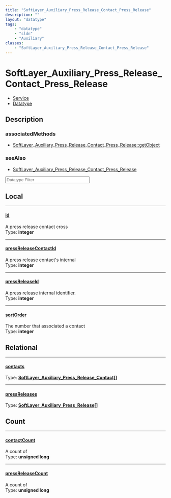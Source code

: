 ```yaml
---
title: "SoftLayer_Auxiliary_Press_Release_Contact_Press_Release"
description: ""
layout: "datatype"
tags:
    - "datatype"
    - "sldn"
    - "Auxiliary"
classes:
    - "SoftLayer_Auxiliary_Press_Release_Contact_Press_Release"
---
```


# SoftLayer_Auxiliary_Press_Release_Contact_Press_Release
<div id='service-datatype'>
    <ul id='sldn-reference-tabs'>
    <li id='service'> <a href='/reference/services/SoftLayer_Auxiliary_Press_Release_Contact_Press_Release' >Service</a></li>    <li id='datatype'> <a href='/reference/datatypes/SoftLayer_Auxiliary_Press_Release_Contact_Press_Release' >Datatype</a></li>
    </ul>
</div>

## Description 





### associatedMethods

*  [SoftLayer_Auxiliary_Press_Release_Contact_Press_Release::getObject](/reference/services/SoftLayer_Auxiliary_Press_Release_Contact_Press_Release/getObject )



### seeAlso

* [SoftLayer_Auxiliary_Press_Release_Contact_Press_Release](/reference/services/SoftLayer_Auxiliary_Press_Release_Contact_Press_Release )




<!-- Filer BEGIN -->
<div class="view-filters">
        <div class="clearfix">
            <div class="search-input-box">
                <input placeholder="Datatype Filter" onkeyup="titleSearch(inputId='prop-input', divId='properties', elementClass='prop-row')" 
                    type="text" id="prop-input" value="" size="30" maxlength="128" class="form-text">
            </div>
        </div>
</div>
<!-- Filer END -->

<div id="properties" class="content">
<div id="localProperties" class="prop-content" >

## Local
<div class="prop-row">

-----
[id]: #id
#### [id]
A press release contact cross  
<span class="type-label">Type: </span>**integer**  



</div>
<div class="prop-row">

-----
[pressReleaseContactId]: #pressreleasecontactid
#### [pressReleaseContactId]
A press release contact's internal  
<span class="type-label">Type: </span>**integer**  



</div>
<div class="prop-row">

-----
[pressReleaseId]: #pressreleaseid
#### [pressReleaseId]
A press release internal identifier.  
<span class="type-label">Type: </span>**integer**  



</div>
<div class="prop-row">

-----
[sortOrder]: #sortorder
#### [sortOrder]
The number that associated a contact  
<span class="type-label">Type: </span>**integer**  



</div>
</div>
<!-- LOCAL PROPERTY END -->

<div id="relationalProperties"  class="prop-content" >

## Relational
<div class="prop-row">

-----
[contacts]: #contacts
#### [contacts]
  
<span class="type-label">Type: </span>**<a href='/reference/datatypes/SoftLayer_Auxiliary_Press_Release_Contact'>SoftLayer_Auxiliary_Press_Release_Contact[] </a>**  



</div>
<div class="prop-row">

-----
[pressReleases]: #pressreleases
#### [pressReleases]
  
<span class="type-label">Type: </span>**<a href='/reference/datatypes/SoftLayer_Auxiliary_Press_Release'>SoftLayer_Auxiliary_Press_Release[] </a>**  



</div>

## Count
<div class="prop-row">

-----
[contactCount]: #contactcount
#### [contactCount]
A count of    
<span class="type-label">Type: </span>**unsigned long**  



</div>
<div class="prop-row">

-----
[pressReleaseCount]: #pressreleasecount
#### [pressReleaseCount]
A count of    
<span class="type-label">Type: </span>**unsigned long**  



</div>
</div>


